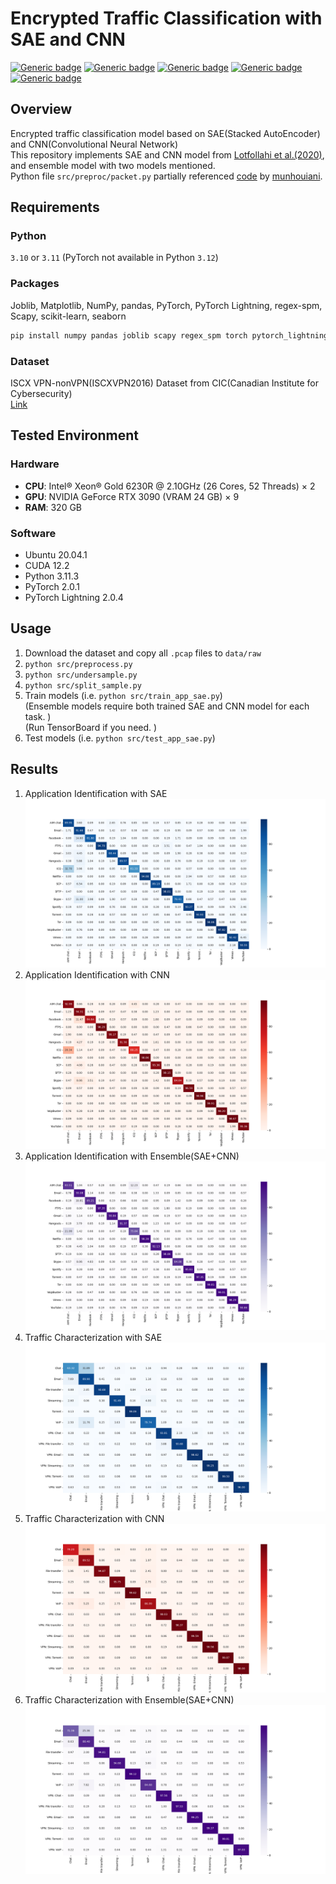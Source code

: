 Encrypted Traffic Classification with SAE and CNN
==
[![Generic badge](https://img.shields.io/badge/License-MIT-orange.svg)](#)
[![Generic badge](https://img.shields.io/badge/Python-3.11-blue.svg)](https://www.python.org/downloads/release/python-3117/)
[![Generic badge](https://img.shields.io/badge/Linter-Flake8-skyblue.svg)](https://flake8.pycqa.org/en/latest/)
[![Generic badge](https://img.shields.io/badge/Formater-Black-black.svg)](https://black.readthedocs.io/en/stable/)
[![Generic badge](https://img.shields.io/badge/IDE-VSCode-blue.svg)](https://code.visualstudio.com/)

Overview
--
Encrypted traffic classification model based on SAE(Stacked AutoEncoder) and CNN(Convolutional Neural Network)\
This repository implements SAE and CNN model from [Lotfollahi et al.(2020)](https://link.springer.com/article/10.1007/s00500-019-04030-2), and ensemble model with two models mentioned. \
Python file `src/preproc/packet.py` partially referenced [code](https://github.com/munhouiani/Deep-Packet/blob/master/preprocessing.py) by [munhouiani](https://github.com/munhouiani).

Requirements
--
### Python
`3.10` or `3.11` (PyTorch not available in Python `3.12`)
### Packages
Joblib, Matplotlib, NumPy, pandas, PyTorch, PyTorch Lightning, regex-spm, Scapy, scikit-learn, seaborn
```bash
pip install numpy pandas joblib scapy regex_spm torch pytorch_lightning scikit-learn matplotlib seaborn
```
### Dataset
ISCX VPN-nonVPN(ISCXVPN2016) Dataset from CIC(Canadian Institute for Cybersecurity)\
[Link](https://www.unb.ca/cic/datasets/vpn.html)

Tested Environment
--
### Hardware
- **CPU**: Intel® Xeon® Gold 6230R @ 2.10GHz (26 Cores, 52 Threads) × 2
- **GPU**: NVIDIA GeForce RTX 3090 (VRAM 24 GB) × 9
- **RAM**: 320 GB

### Software
- Ubuntu 20.04.1
- CUDA 12.2
- Python 3.11.3
- PyTorch 2.0.1
- PyTorch Lightning 2.0.4

Usage
--
1. Download the dataset and copy all `.pcap` files to `data/raw`
2. `python src/preprocess.py`
3. `python src/undersample.py`
4. `python src/split_sample.py`
5. Train models (i.e. `python src/train_app_sae.py`)\
    (Ensemble models require both trained SAE and CNN model for each task. )\
    (Run TensorBoard if you need. )
6. Test models (i.e. `python src/test_app_sae.py`)

Results
--
1. Application Identification with SAE
![AppSAE](appsae_confusion_matrix.png)
2. Application Identification with CNN
![AppCNN](appcnn_confusion_matrix.png)
3. Application Identification with Ensemble(SAE+CNN)
![AppEnsemble](appensemble_confusion_matrix.png)
4. Traffic Characterization with SAE
![TrafficSAE](trafficsae_confusion_matrix.png)
5. Traffic Characterization with CNN
![TrafficCNN](trafficcnn_confusion_matrix.png)
6. Traffic Characterization with Ensemble(SAE+CNN)
![TrafficEnsemble](trafficensemble_confusion_matrix.png)